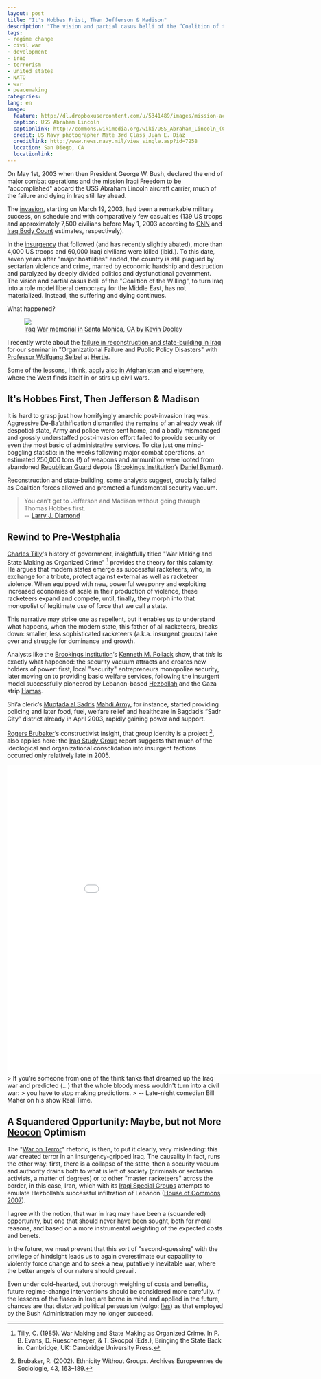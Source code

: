 ```yaml
---
layout: post
title: "It's Hobbes Frist, Then Jefferson & Madison"
description: "The vision and partial casus belli of the “Coalition of the Willing”, to turn Iraq into a role model liberal democracy for the Middle East, has not materialized. Instead, the suffering and dying continues. What happened?"
tags: 
- regime change
- civil war
- development
- iraq
- terrorism
- united states
- NATO
- war
- peacemaking
categories:
lang: en
image:
  feature: http://dl.dropboxusercontent.com/u/5341489/images/mission-accomplished_crop.jpg
  caption: USS Abraham Lincoln
  captionlink: http://commons.wikimedia.org/wiki/USS_Abraham_Lincoln_(CVN-72)
  credit: US Navy photographer Mate 3rd Class Juan E. Diaz
  creditlink: http://www.news.navy.mil/view_single.asp?id=7258
  location: San Diego, CA
  locationlink:
---
```


On May 1st, 2003 when then President George W. Bush, declared the end of major combat operations and the mission Iraqi Freedom to be "accomplished" aboard the USS Abraham Lincoln aircraft carrier, much of the failure and dying in Iraq still lay ahead.

The [invasion](http://en.wikipedia.org/wiki/2003_invasion_of_Iraq), starting on March 19, 2003, had been a remarkable military success, on schedule and with comparatively few casualties (139 US troops and approximately 7,500 civilians before May 1, 2003 according to [CNN](http://www.cnn.com) and [Iraq Body Count](http://www.iraqbodycount.org/) estimates, respectively).

In the [insurgency](http://en.wikipedia.org/wiki/Iraq_insurgency) that followed (and has recently slightly abated), more than 4,000 US troops and 60,000 Iraqi civilians were killed (ibid.). 
To this date, seven years after "major hostilities" ended, the country is still plagued by sectarian violence and crime, marred by economic hardship and destruction and paralyzed by deeply divided politics and dysfunctional government. 
The vision and partial casus belli of the "Coalition of the Willing", to turn Iraq into a role model liberal democracy for the Middle East, has not materialized. 
Instead, the suffering and dying continues.

What happened?

<figure>
    <a href="http://dl.dropboxusercontent.com/u/5341489/images/iraq-santa-monica-memorial.jpg">
    <img src="http://dl.dropboxusercontent.com/u/5341489/images/iraq-santa-monica-memorial.jpg">
    </a>
    <figcaption>
        <a href="http://www.flickr.com/photos/pagedooley/1804080776/in/photolist-3KqomY-6bhouY/"
        title="Iraq War memorial in Santa Monica, CA">
        Iraq War memorial in Santa Monica, CA by Kevin Dooley
        </a>
    </figcaption>
</figure>

I recently wrote about the [failure in reconstruction and state-building in Iraq](http://www.maxheld.de/2010/01/14/break-it-buy-it/) for our seminar in "Organizational Failure and Public Policy Disasters" with [Professor Wolfgang Seibel](http://www.polver.uni-konstanz.de/seibel/prof-seibel/) at [Hertie](http://www.hertie-school.org).

Some of the lessons, I think, [apply also in Afghanistan and elsewhere](http://www.maxheld.de/2010/01/14/break-it-buy-it/), where the West finds itself in or stirs up civil wars.


## It's Hobbes First, Then Jefferson & Madison

It is hard to grasp just how horrifyingly anarchic post-invasion Iraq was. 
Aggressive De-[Ba’ath](http://en.wikipedia.org/wiki/Ba%27ath_Party)ification dismantled the remains of an already weak (if despotic) state, Army and police were sent home, and a badly mismanaged and grossly understaffed post-invasion effort failed to provide security or even the most basic of administrative services. 
To cite just one mind-boggling statistic: 
in the weeks following major combat operations, an estimated 250,000 tons (!) of weapons and ammunition were looted from abandoned [Republican Guard](http://en.wikipedia.org/wiki/Republican_Guard_(Iraq)) depots ([Brookings Institution](http://www.brookings.edu/)‘s [Daniel Byman](http://www.brookings.edu/experts/b/bymand.aspx)).

Reconstruction and state-building, some analysts suggest, crucially failed as Coalition forces allowed and promoted a fundamental security vacuum.

> You can't get to Jefferson and Madison without going through Thomas Hobbes first.    
> -- [Larry J. Diamond](http://en.wikipedia.org/wiki/Larry_Diamond)


## Rewind to Pre-Westphalia

[Charles Tilly](http://en.wikipedia.org/wiki/Charles_Tilly)'s history of government, insightfully titled "War Making and State Making as Organized Crime" [^1] provides the theory for this calamity. 
He argues that modern states emerge as successful racketeers, who, in exchange for a tribute, protect against external as well as racketeer violence. 
When equipped with  new, powerful weaponry and exploiting increased economies of scale in their production of violence, these racketeers expand and compete, until, finally, they morph into that monopolist of legitimate use of force that we call a state.

This narrative may strike one as repellent, but it enables us to understand what happens, when the modern state, this father of all racketeers, breaks down: 
smaller, less sophisticated racketeers (a.k.a. insurgent groups) take over and struggle for dominance and growth.

Analysts like the [Brookings Institution](http://www.brookings.edu/)‘s [Kenneth M. Pollack](http://www.brookings.edu/experts/pollackk.aspx) show, that *this* is exactly what happened: 
the security vacuum attracts and creates new holders of power: first, local "security" entrepreneurs monopolize security, later moving on to providing basic welfare services, following the insurgent model successfully pioneered by Lebanon-based [Hezbollah](http://en.wikipedia.org/wiki/Hezbollah) and the Gaza strip [Hamas](http://en.wikipedia.org/wiki/Hamas).

Shi’a cleric’s [Muqtada al Sadr‘s](http://en.wikipedia.org/wiki/Muqtada_al-Sadr) [Mahdi Army](http://en.wikipedia.org/wiki/Mahdi_army), for instance, started providing policing and later food, fuel, welfare relief and healthcare in Bagdad’s “Sadr City” district already in April 2003, rapidly gaining power and support.

[Rogers Brubaker](http://www.sscnet.ucla.edu/soc/faculty/brubaker/)’s constructivist insight, that group identity is a project [^2], also applies here: 
the [Iraq Study Group](http://media.usip.org/reports/iraq_study_group_report.pdf) report suggests that much of the ideological and organizational consolidation into insurgent factions occurred only relatively late in 2005.

<iframe width="960" height="720" src="//www.youtube.com/embed/DTfvP9HkMsk" frameborder="0" allowfullscreen></iframe>
> If you’re someone from one of the think tanks that dreamed up the Iraq war and predicted (…) that the whole bloody mess wouldn't turn into a civil war: 
> you have to stop making predictions.    
> -- Late-night comedian Bill Maher on his show Real Time.


## A Squandered Opportunity: Maybe, but not More [Neocon](http://en.wikipedia.org/wiki/Neoconservatism) Optimism

The "[War on Terror](http://en.wikipedia.org/wiki/War_on_Terror)" rhetoric, is then, to put it clearly, very misleading: 
this war created terror in an insurgency-gripped Iraq. 
The causality in fact, runs the other way: 
first, there is a collapse of the state, then a security vacuum and authority drains both to what is left of society (criminals or sectarian activists, a matter of degrees) or to other "master racketeers" across the border, in this case, Iran, which with its [Iraqi Special Groups](http://en.wikipedia.org/wiki/Special_Groups_(Iraq)) attempts to emulate Hezbollah’s successful infiltration of Lebanon ([House of Commons 2007](http://www.parliament.the-stationery-office.co.uk/pa/cm200708/cmselect/cmdfence/352/352.pdf)).

I agree with the notion, that war in Iraq may have been a (squandered) opportunity, but one that should never have been sought, both for moral reasons, and based on a more instrumental weighting of the expected costs and benets.

In the future, we must prevent that this sort of "second-guessing" with the privilege of hindsight leads us to again overestimate our capability to violently force change and to seek a new, putatively inevitable war, where the better angels of our nature should prevail.

Even under cold-hearted, but thorough weighing of costs and benefits, future regime-change interventions should be considered more carefully. 
If the lessons of the fiasco in Iraq are borne in mind and applied in the future, chances are that distorted political persuasion (vulgo: [lies](http://en.wikipedia.org/wiki/Iraq_and_weapons_of_mass_destruction)) as that employed by the Bush Administration may no longer succeed.

[^1]: Tilly, C. (1985). War Making and State Making as Organized Crime. In P. B. Evans, D. Rueschemeyer, & T. Skocpol (Eds.), Bringing the State Back in. Cambridge, UK: Cambridge University Press.
[^2]: Brubaker, R. (2002). Ethnicity Without Groups. Archives Europeennes de Sociologie, 43, 163–189.